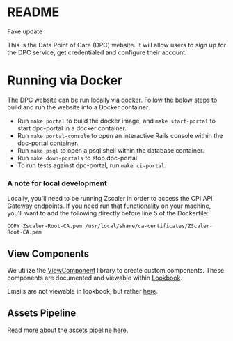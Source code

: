 # README

Fake update

This is the Data Point of Care (DPC) website. It will allow users to sign up for the DPC service, get credentialed and configure their account.

# Running via Docker

The DPC website can be run locally via docker. Follow the below steps to build and run the website into a Docker container.

-   Run `make portal` to build the docker image, and `make start-portal` to start dpc-portal in a docker container.
-   Run `make portal-console` to open an interactive Rails console within the dpc-portal container.
-   Run `make psql` to open a psql shell within the database container.
-   Run `make down-portals` to stop dpc-portal.
-   To run tests against dpc-portal, run `make ci-portal`.

### A note for local development

Locally, you'll need to be running Zscaler in order to access the CPI API Gateway endpoints. If you need run that functionality on your machine, you'll want to add the following directly before line 5 of the Dockerfile:

`COPY Zscaler-Root-CA.pem /usr/local/share/ca-certificates/ZScaler-Root-CA.pem`

## View Components

We utilize the [ViewComponent](https://viewcomponent.org/) library to create custom components. These components are documented and viewable within [Lookbook](http://localhost:3100/portal/lookbook).

Emails are not viewable in lookbook, but rather [here](http://localhost:3100/portal/rails/mailers/).

## Assets Pipeline

Read more about the assets pipeline [here](/docs/portal/assets-pipeline.md).
